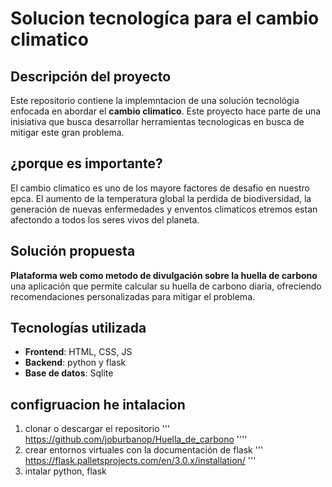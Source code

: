 # Solucion tecnologíca para el cambio climatico 


## Descripción  del proyecto

Este repositorio contiene la implemntacion de una solución tecnológia enfocada en abordar el **cambio climatico**. 
Este proyecto hace parte de una inisiativa que busca desarrollar herramientas  tecnologicas en busca de mitigar este gran problema.

## ¿porque es importante?

El cambio climatico es uno de los mayore factores de desafio en nuestro epca. El aumento de la temperatura global 
la perdida de biodiversidad, la generación de nuevas enfermedades y enventos climaticos etremos estan afectondo a todos los seres vivos del planeta. 

## Solución propuesta

**Plataforma web como metodo de divulgación sobre la huella de carbono**
una aplicación que permite calcular su huella de carbono diaria, ofreciendo recomendaciones personalizadas para mitigar el problema. 
   
## Tecnologías utilizada
- **Frontend**: HTML, CSS, JS
- **Backend**: python y flask
- **Base de datos**: Sqlite



## configruacion he intalacion 
1. clonar o descargar el repositorio ''' https://github.com/joburbanop/Huella_de_carbono ''''
2. crear entornos virtuales con la documentación  de flask ''' https://flask.palletsprojects.com/en/3.0.x/installation/ ''' 
3. intalar python, flask
